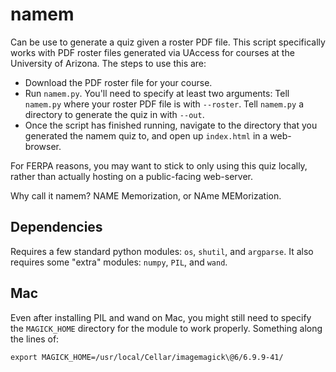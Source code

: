 # namem

Can be use to generate a quiz given a roster PDF file.
This script specifically works with PDF roster files generated via UAccess for courses at the University of Arizona.
The steps to use this are:

* Download the PDF roster file for your course.
* Run `namem.py`.
  You'll need to specify at least two arguments:
  Tell `namem.py` where your roster PDF file is with `--roster`.
  Tell `namem.py` a directory to generate the quiz in with `--out`.
* Once the script has finished running, navigate to the directory that you generated the namem quiz to, and open up `index.html` in a web-browser.

For FERPA reasons, you may want to stick to only using this quiz locally, rather than actually hosting on a public-facing web-server.

Why call it namem?
NAME Memorization, or NAme MEMorization.

## Dependencies

Requires a few standard python modules: `os`, `shutil`, and `argparse`.
It also requires some "extra" modules: `numpy`, `PIL`, and `wand`.

## Mac
Even after installing PIL and wand on Mac, you might still need to specify the `MAGICK_HOME` directory for the module to work properly.
Something along the lines of:
```
export MAGICK_HOME=/usr/local/Cellar/imagemagick\@6/6.9.9-41/
```

